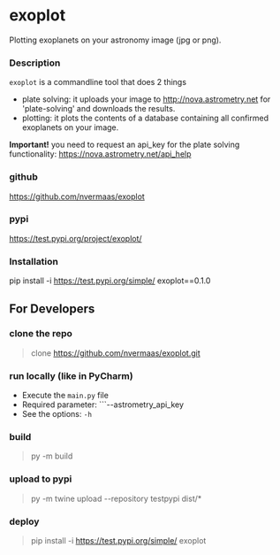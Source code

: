 # exoplot

Plotting exoplanets on your astronomy image (jpg or png).

### Description 
`exoplot` is a commandline tool that does 2 things
* plate solving: it uploads your image to http://nova.astrometry.net for 'plate-solving' and downloads the results. 
* plotting: it plots the contents of a database containing all confirmed exoplanets on your image.

**Important!** you need to request an api_key for the plate solving functionality: https://nova.astrometry.net/api_help


### github
https://github.com/nvermaas/exoplot

### pypi
https://test.pypi.org/project/exoplot/


### Installation

pip install -i https://test.pypi.org/simple/ exoplot==0.1.0

## For Developers

### clone the repo
> clone https://github.com/nvermaas/exoplot.git

### run locally (like in PyCharm)
* Execute the ```main.py``` file
* Required parameter: ```--astrometry_api_key <your-api-key>
* See the options: `-h`

### build
> py -m build
### upload to pypi
> py -m twine upload --repository testpypi dist/*

### deploy
> pip install -i https://test.pypi.org/simple/ exoplot
